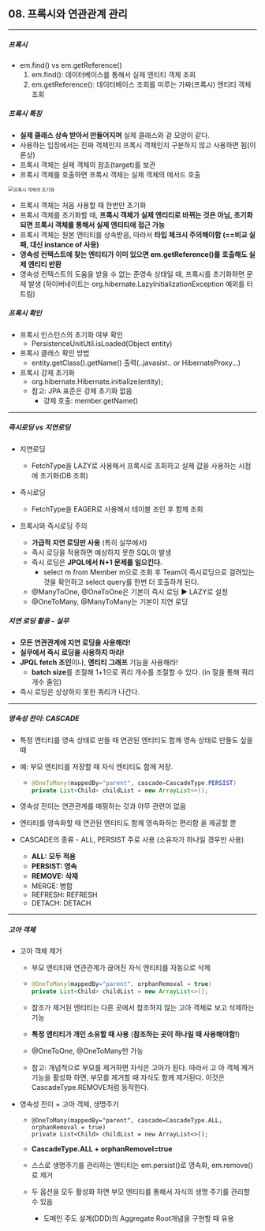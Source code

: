 ## 08. 프록시와 연관관계 관리

----

##### 프록시

- em.find() vs em.getReference()
  1. em.find(): 데이터베이스를 통해서 실제 엔티티 객체 조회
  2. em.getReference(): 데이터베이스 조회를 미루는 가짜(프록시) 엔티티 객체 조회



##### 프록시 특징

- **실제 클래스 상속 받아서 만들어지며** 실제 클래스와 겉 모양이 같다.
- 사용하는 입장에서는 진짜 객체인지 프록시 객체인지 구분하지 않고 사용하면 됨(이론상)
- 프록시 객체는 실제 객체의 참조(target)를 보관
- 프록시 객체를 호출하면 프록시 객체는 실제 객체의 메서드 호출

<img src="/Users/youngjin/workspace/TIL/resources/img/프록시 객체의 초기화.png" alt="프록시 객체의 초기화" style="zoom: 67%;" />

- 프록시 객체는 처음 사용할 때 한번만 초기화
- 프록시 객체를 초기화할 때, **프록시 객체가 실제 엔티티로 바뀌는 것은 아님, 초기화되면 프록시 객체를 통해서 실제 엔티티에 접근 가능**
- 프록시 객체는 원본 엔티티를 상속받음, 따라서 **타입 체크시 주의해야함 (==비교 실패, 대신 instance of 사용)**
- **영속성 컨텍스트에 찾는 엔티티가 이미 있으면 em.getReference()를 호출해도 실제 엔티티 반환**
- 영속성 컨텍스트의 도움을 받을 수 없는 준영속 상태일 때, 프록시를 초기화하면 문제 발생 (하이버네이트는 org.hibernate.LazyInitializationException 예외를 터트림)



##### 프록시 확인

- 프록시 인스턴스의 초기화 여부 확인
  - PersistenceUnitUtil.isLoaded(Object entity)
- 프록시 클래스 확인 방법
  - entity.getClass().getName() 출력(..javasist.. or HibernateProxy...)
- 프록시 강제 초기화
  - org.hibernate.Hibernate.initialize(entity);
  - 참고: JPA 표준은 강제 초기화 없음
    - 강제 호출: member.getName()

----

##### 즉시로딩 vs 지연로딩

- 지연로딩
  - FetchType을 LAZY로 사용해서 프록시로 조회하고 실제 값을 사용하는 시점에 초기화(DB 조회)
- 즉시로딩
  - FetchType을 EAGER로 사용해서 테이블 조인 후 함께 조회

- 프록시와 즉시로딩 주의
  - **가급적 지연 로딩만 사용** (특히 실무에서)
  - 즉시 로딩을 적용하면 예상하지 못한 SQL이 발생
  - 즉시 로딩은 **JPQL에서 N+1 문제를 일으킨다.**
    - select m from Member m으로 조회 후 Team이 즉시로딩으로 걸려있는 것을 확인하고 select query를 한번 더 호출하게 된다.
  - @ManyToOne, @OneToOne은 기본이 즉시 로딩 :arrow_forward: LAZY로 설정
  - @OneToMany, @ManyToMany는 기본이 지연 로딩



##### 지연 로딩 활용 - 실무

- **모든 연관관계에 지연 로딩을 사용해라!**
- **실무에서 즉시 로딩을 사용하지 마라!**
- **JPQL fetch 조인**이나, **엔티티 그래프** 기능을 사용해라!
  - **batch size**를 조절해 1+1으로 쿼리 개수를 조절할 수 있다. (in 절을 통해 쿼리 개수 줄임)
- 즉시 로딩은 상상하지 못한 쿼리가 나간다.

----

##### 영속성 전이: CASCADE

- 특정 엔티티를 영속 상태로 만들 때 연관된 엔티티도 함께 영속 상태로 만들도 싶을 때

- 예: 부모 엔티티를 저장할 때 자식 엔티티도 함께 저장.

  - ```java
    @OneToMany(mappedBy="parent", cascade=CascadeType.PERSIST)
    private List<Child> childList = new ArrayList<>();
    ```

- 영속성 전이는 연관관계를 매핑하는 것과 아무 관련이 없음

- 엔티티를 영속화할 때 연관된 엔티티도 함께 영속화하는 편리함 을 제공할 뿐

- CASCADE의 종류 - ALL, PERSIST 주로 사용 (소유자가 하나일 경우만 사용)

  - **ALL: 모두 적용** 
  - **PERSIST: 영속**
  - **REMOVE: 삭제**
  - MERGE: 병합
  - REFRESH: REFRESH
  - DETACH: DETACH

----

##### 고아 객체

- 고아 객체 제거

  - 부모 엔티티와 연관관계가 끊어진 자식 엔티티를 자동으로 삭제

  - ```java
    @OneToMany(mappedBy="parent", orphanRemoval = true)
    private List<Child> childList = new ArrayList<>();
    ```

  - 참조가 제거된 엔티티는 다른 곳에서 참조하지 않는 고아 객체로 보고 삭제하는 기능

  - **특정 엔티티가 개인 소유할 때 사용** (**참조하는 곳이 하나일 때 사용해야함!**)

  - @OneToOne, @OneToMany만 가능

  - 참고: 개념적으로 부모를 제거하면 자식은 고아가 된다. 따라서 고 아 객체 제거 기능을 활성화 하면, 부모를 제거할 때 자식도 함께 제거된다. 
    이것은 CascadeType.REMOVE처럼 동작한다.

- 영속성 전이 + 고아 객체, 생명주기

  - ```
    @OneToMany(mappedBy="parent", cascade=CascadeType.ALL, orphanRemoval = true)
    private List<Child> childList = new ArrayList<>();
    ```

  - **CascadeType.ALL + orphanRemovel=true**

  - 스스로 생명주기를 관리하는 엔티티는 em.persist()로 영속화, em.remove()로 제거

  - 두 옵션을 모두 활성화 하면 부모 엔티티를 통해서 자식의 생명 주기를 관리할 수 있음

    - 도메인 주도 설계(DDD)의 Aggregate Root개념을 구현할 때 유용